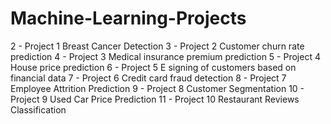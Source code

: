 # Machine-Learning-Projects

2 - Project 1 Breast Cancer Detection
3 - Project 2 Customer churn rate prediction
4 - Project 3 Medical insurance premium prediction
5 - Project 4 House price prediction
6 - Project 5 E signing of customers based on financial data
7 - Project 6 Credit card fraud detection
8 - Project 7 Employee Attrition Prediction
9 - Project 8 Customer Segmentation
10 - Project 9 Used Car Price Prediction
11 - Project 10 Restaurant Reviews Classification
